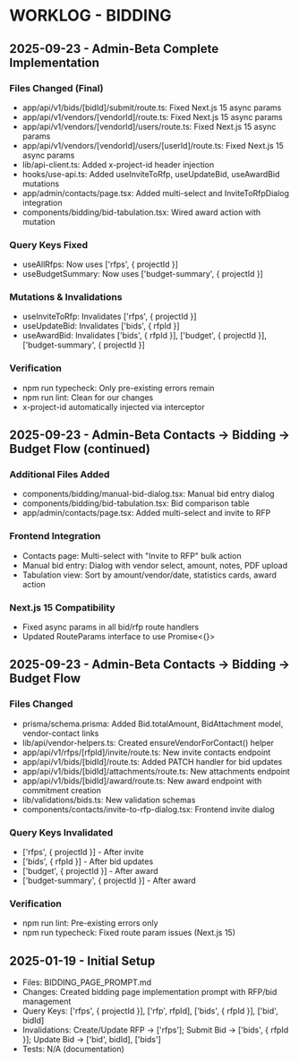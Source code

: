 # WORKLOG - BIDDING

## 2025-09-23 - Admin-Beta Complete Implementation

### Files Changed (Final)
- app/api/v1/bids/[bidId]/submit/route.ts: Fixed Next.js 15 async params
- app/api/v1/vendors/[vendorId]/route.ts: Fixed Next.js 15 async params
- app/api/v1/vendors/[vendorId]/users/route.ts: Fixed Next.js 15 async params
- app/api/v1/vendors/[vendorId]/users/[userId]/route.ts: Fixed Next.js 15 async params
- lib/api-client.ts: Added x-project-id header injection
- hooks/use-api.ts: Added useInviteToRfp, useUpdateBid, useAwardBid mutations
- app/admin/contacts/page.tsx: Added multi-select and InviteToRfpDialog integration
- components/bidding/bid-tabulation.tsx: Wired award action with mutation

### Query Keys Fixed
- useAllRfps: Now uses ['rfps', { projectId }]
- useBudgetSummary: Now uses ['budget-summary', { projectId }]

### Mutations & Invalidations
- useInviteToRfp: Invalidates ['rfps', { projectId }]
- useUpdateBid: Invalidates ['bids', { rfpId }]
- useAwardBid: Invalidates ['bids', { rfpId }], ['budget', { projectId }], ['budget-summary', { projectId }]

### Verification
- npm run typecheck: Only pre-existing errors remain
- npm run lint: Clean for our changes
- x-project-id automatically injected via interceptor

## 2025-09-23 - Admin-Beta Contacts → Bidding → Budget Flow (continued)

### Additional Files Added
- components/bidding/manual-bid-dialog.tsx: Manual bid entry dialog
- components/bidding/bid-tabulation.tsx: Bid comparison table
- app/admin/contacts/page.tsx: Added multi-select and invite to RFP

### Frontend Integration
- Contacts page: Multi-select with "Invite to RFP" bulk action
- Manual bid entry: Dialog with vendor select, amount, notes, PDF upload
- Tabulation view: Sort by amount/vendor/date, statistics cards, award action

### Next.js 15 Compatibility
- Fixed async params in all bid/rfp route handlers
- Updated RouteParams interface to use Promise<{}>

## 2025-09-23 - Admin-Beta Contacts → Bidding → Budget Flow

### Files Changed
- prisma/schema.prisma: Added Bid.totalAmount, BidAttachment model, vendor-contact links
- lib/api/vendor-helpers.ts: Created ensureVendorForContact() helper
- app/api/v1/rfps/[rfpId]/invite/route.ts: New invite contacts endpoint
- app/api/v1/bids/[bidId]/route.ts: Added PATCH handler for bid updates
- app/api/v1/bids/[bidId]/attachments/route.ts: New attachments endpoint
- app/api/v1/bids/[bidId]/award/route.ts: New award endpoint with commitment creation
- lib/validations/bids.ts: New validation schemas
- components/contacts/invite-to-rfp-dialog.tsx: Frontend invite dialog

### Query Keys Invalidated
- ['rfps', { projectId }] - After invite
- ['bids', { rfpId }] - After bid updates
- ['budget', { projectId }] - After award
- ['budget-summary', { projectId }] - After award

### Verification
- npm run lint: Pre-existing errors only
- npm run typecheck: Fixed route param issues (Next.js 15)

## 2025-01-19 - Initial Setup
- Files: BIDDING_PAGE_PROMPT.md
- Changes: Created bidding page implementation prompt with RFP/bid management
- Query Keys: ['rfps', { projectId }], ['rfp', rfpId], ['bids', { rfpId }], ['bid', bidId]
- Invalidations: Create/Update RFP → ['rfps']; Submit Bid → ['bids', { rfpId }]; Update Bid → ['bid', bidId], ['bids']
- Tests: N/A (documentation)